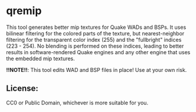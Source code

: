 # qremip

This tool generates better mip textures for Quake WADs and BSPs. It uses
bilinear filtering for the colored parts of the texture, but nearest-neighbor
filtering for the transparent color index (255) and the "fullbright" indices
(223 - 254). No blending is performed on these indices, leading to better
results in software-rendered Quake engines and any other engine that uses the
embedded mip textures.

**!!NOTE!!**: This tool edits WAD and BSP files in place! Use at your own risk.

## License:

CC0 or Public Domain, whichever is more suitable for you.
